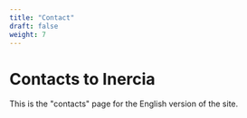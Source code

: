 ```yaml
---
title: "Contact"
draft: false
weight: 7
---
```


# Contacts to Inercia

This is the "contacts" page for the English version of the site.
